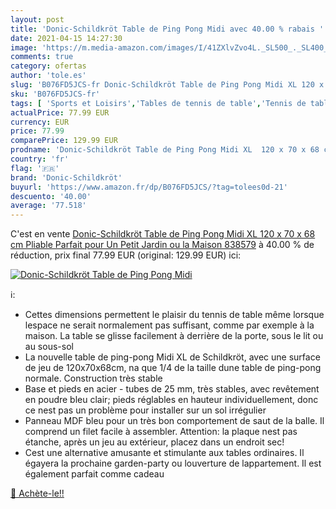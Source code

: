 ```yaml
---
layout: post
title: 'Donic-Schildkröt Table de Ping Pong Midi avec 40.00 % rabais '
date: 2021-04-15 14:27:30
image: 'https://m.media-amazon.com/images/I/41ZXlvZvo4L._SL500_._SL400_.jpg'
comments: true
category: ofertas
author: 'tole.es'
slug: 'B076FD5JCS-fr Donic-Schildkröt Table de Ping Pong Midi XL 120 x 70 x 68...'
sku: 'B076FD5JCS-fr'
tags: [ 'Sports et Loisirs','Tables de tennis de table','Tennis de table','Vêtements et équipement de sport','donic-schildkröt', ]
actualPrice: 77.99 EUR
currency: EUR
price: 77.99
comparePrice: 129.99 EUR
prodname: 'Donic-Schildkröt Table de Ping Pong Midi XL  120 x 70 x 68 cm  Pliable  Parfait pour Un Petit Jardin ou la Maison  838579'
country: 'fr'
flag: '🇫🇷'
brand: 'Donic-Schildkröt'
buyurl: 'https://www.amazon.fr/dp/B076FD5JCS/?tag=tolees0d-21'
descuento: '40.00'
average: '77.518'
---
```


C'est en vente [Donic-Schildkröt Table de Ping Pong Midi XL  120 x 70 x 68 cm  Pliable  Parfait pour Un Petit Jardin ou la Maison  838579](https://www.amazon.fr/dp/B076FD5JCS/?tag=tolees0d-21)  à  40.00 % de réduction, prix final  77.99 EUR (original: 129.99 EUR) ici:

[![Donic-Schildkröt Table de Ping Pong Midi](https://m.media-amazon.com/images/I/41ZXlvZvo4L._SL500_._SL400_.jpg)](https://www.amazon.fr/dp/B076FD5JCS/?tag=tolees0d-21)

ℹ️:

- Cettes dimensions permettent le plaisir du tennis de table même lorsque lespace ne serait normalement pas suffisant, comme par exemple à la maison. La table se glisse facilement à derrière de la porte, sous le lit ou au sous-sol
- La nouvelle table de ping-pong Midi XL de Schildkröt, avec une surface de jeu de 120x70x68cm, na que 1/4 de la taille dune table de ping-pong normale. Construction très stable
- Base et pieds en acier - tubes de 25 mm, très stables, avec revêtement en poudre bleu clair; pieds réglables en hauteur individuellement, donc ce nest pas un problème pour installer sur un sol irrégulier
- Panneau MDF bleu pour un très bon comportement de saut de la balle. Il comprend un filet facile à assembler. Attention: la plaque nest pas étanche, après un jeu au extérieur, placez dans un endroit sec!
- Cest une alternative amusante et stimulante aux tables ordinaires. Il égayera la prochaine garden-party ou louverture de lappartement. Il est également parfait comme cadeau

[🛒 Achète-le!!](https://www.amazon.fr/dp/B076FD5JCS/?tag=tolees0d-21)
